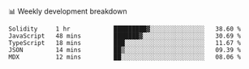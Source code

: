 📊 Weekly development breakdown
<!--START_SECTION:waka-->
```text
Solidity     1 hr            █████████▓░░░░░░░░░░░░░░░   38.60 % 
JavaScript   48 mins         ███████▓░░░░░░░░░░░░░░░░░   30.69 % 
TypeScript   18 mins         ███░░░░░░░░░░░░░░░░░░░░░░   11.67 % 
JSON         14 mins         ██▒░░░░░░░░░░░░░░░░░░░░░░   09.39 % 
MDX          12 mins         ██░░░░░░░░░░░░░░░░░░░░░░░   08.06 % 
```
<!--END_SECTION:waka-->
